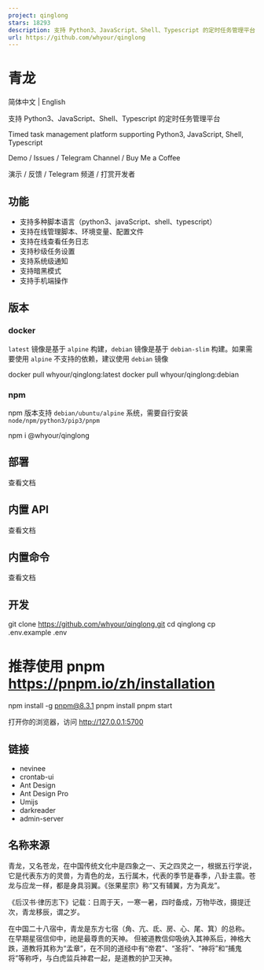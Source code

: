 ```yaml
---
project: qinglong
stars: 18293
description: 支持 Python3、JavaScript、Shell、Typescript 的定时任务管理平台（Timed task management platform supporting Python3, JavaScript, Shell, Typescript）
url: https://github.com/whyour/qinglong
---
```


青龙
==

简体中文 | English

支持 Python3、JavaScript、Shell、Typescript 的定时任务管理平台

Timed task management platform supporting Python3, JavaScript, Shell, Typescript

Demo / Issues / Telegram Channel / Buy Me a Coffee

演示 / 反馈 / Telegram 频道 / 打赏开发者

功能
--

-   支持多种脚本语言（python3、javaScript、shell、typescript）
-   支持在线管理脚本、环境变量、配置文件
-   支持在线查看任务日志
-   支持秒级任务设置
-   支持系统级通知
-   支持暗黑模式
-   支持手机端操作

版本
--

### docker

`latest` 镜像是基于 `alpine` 构建，`debian` 镜像是基于 `debian-slim` 构建。如果需要使用 `alpine` 不支持的依赖，建议使用 `debian` 镜像

docker pull whyour/qinglong:latest
docker pull whyour/qinglong:debian

### npm

npm 版本支持 `debian/ubuntu/alpine` 系统，需要自行安装 `node/npm/python3/pip3/pnpm`

npm i @whyour/qinglong

部署
--

查看文档

内置 API
------

查看文档

内置命令
----

查看文档

开发
--

git clone https://github.com/whyour/qinglong.git
cd qinglong
cp .env.example .env
# 推荐使用 pnpm https://pnpm.io/zh/installation
npm install -g pnpm@8.3.1
pnpm install
pnpm start

打开你的浏览器，访问 http://127.0.0.1:5700

链接
--

-   nevinee
-   crontab-ui
-   Ant Design
-   Ant Design Pro
-   Umijs
-   darkreader
-   admin-server

名称来源
----

青龙，又名苍龙，在中国传统文化中是四象之一、天之四灵之一，根据五行学说，它是代表东方的灵兽，为青色的龙，五行属木，代表的季节是春季，八卦主震。苍龙与应龙一样，都是身具羽翼。《张果星宗》称“又有辅翼，方为真龙”。

《后汉书·律历志下》记载：日周于天，一寒一暑，四时备成，万物毕改，摄提迁次，青龙移辰，谓之岁。

在中国二十八宿中，青龙是东方七宿（角、亢、氐、房、心、尾、箕）的总称。 在早期星宿信仰中，祂是最尊贵的天神。 但被道教信仰吸纳入其神系后，神格大跌，道教将其称为“孟章”，在不同的道经中有“帝君”、“圣将”、“神将”和“捕鬼将”等称呼，与白虎监兵神君一起，是道教的护卫天神。
